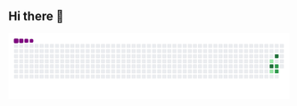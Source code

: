 ## Hi there 👋

![snake gif](https://github.com/Paola-Tomaz/Paola-Tomaz/blob/output/github-contribution-grid-snake.gif)

<!--
**Paola-Tomaz/Paola-Tomaz** is a ✨ _special_ ✨ repository because its `README.md` (this file) appears on your GitHub profile.

Here are some ideas to get you started:

- 🔭 I’m currently working on ...
- 🌱 I’m currently learning ...
- 👯 I’m looking to collaborate on ...
- 🤔 I’m looking for help with ...
- 💬 Ask me about ...
- 📫 How to reach me: ...
- 😄 Pronouns: ...
- ⚡ Fun fact: ...
-->
